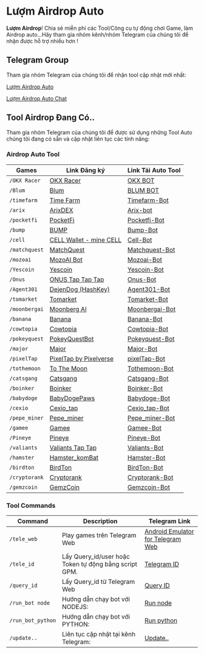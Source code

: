 # Lượm Airdrop Auto

**Lượm Airdrop**! Chia sẻ miễn phí các Tool/Công cụ tự động chơi Game, làm Airdrop auto...Hãy tham gia nhóm kênh/nhóm Telegram của chúng tôi để nhận được hỗ trợ nhiều hơn !

## Telegram Group

Tham gia nhóm Telegram của chúng tôi để nhận tool cập nhật mới nhất:

[Lượm Airdrop Auto](https://t.me/autoairdropref)

[Lượm Airdrop Auto Chat](https://t.me/luomairdropchat)

## Tool Airdrop Đang Có..

Tham gia nhóm Telegram của chúng tôi để được sử dụng những Tool Auto chúng tôi đang có sẵn và cập nhật liên tục các tính năng:

### Airdrop Auto Tool

| Games           | Link Đăng ký                                                                                                      | Link Tải Auto Tool                                                            |
| --------------- | ----------------------------------------------------------------------------------------------------------------- | ----------------------------------------------------------------------------- |
| `/OKX Racer`    | [OKX Racer](https://t.me/OKX_official_bot/OKX_Racer?startapp=linkCode_100734741)                                  | [OKX BOT](https://github.com/donguyen82/OKX-Racer)                            |
| `/Blum`         | [Blum](https://t.me/blum/app?startapp=ref_5PXc3DjdSA)                                                             | [BLUM BOT](https://github.com/donguyen82/Blum)                                |
| `/timefarm`     | [Time Farm](https://t.me/TimeFarmCryptoBot?start=1wwH6AFEcJSV0Zgy4)                                               | [Timefarm-Bot](https://github.com/donguyen82/Timefarm)         |
| `/arix`         | [ArixDEX](https://t.me/ARIXcoin_bot?start=ref_1858549801)                                                         | [Arix-bot](https://github.com/donguyen82/ArixDEX)                 |
| `/pocketfi`     | [PocketFi](https://t.me/pocketfi_bot/Mining?startapp=1858549801)                                                  | [Pocketfi-Bot](https://github.com/donguyen82/Pocketfi)         |
| `/bump`         | [BUMP](https://t.me/pocketfi_bot/Mining?startapp=1858549801)                                                           | [Bump-Bot](https://github.com/donguyen82/Bump)                 |
| `/cell`         | [CELL Wallet - mine CELL](https://t.me/Cellcoin_bot/app?startapp=1858549801)                                             | [Cell-Bot](https://github.com/donguyen82/CellWallet)                 |
| `/matchquest`   | [MatchQuest](https://t.me/MatchQuestBot/start?startapp=ef80a4087512989c8c4c067b4eeda01d)                          | [Matchquest-Bot](https://github.com/donguyen82/Matchquest)     |
| `/mozoai`       | [MozoAI Bot](https://t.me/MozoAI_bot?start=cfeu4fti)                                                              | [Mozoai-Bot](https://github.com/donguyen82/Mozoai)             |
| `/Yescoin`   | [Yescoin](https://t.me/theYescoin_bot/Yescoin?startapp=OMqdcL)                                            | [Yescoin-Bot](https://github.com/donguyen82/Yescoin)     |
| `/Onus`         | [ONUS Tap Tap Tap](https://t.me/onus_tap_tap_tap_bot/join?startapp=1725110657323)                                         | [Onus-Bot](https://github.com/donguyen82/Onus)                 |
| `/Agent301`     | [DejenDog (HashKey)](https://t.me/Agent301Bot/app?startapp=onetime1858549801)                                                     | [Agent301-Bot](https://github.com/smart-airdrop/dejendog-claimer)         |
| `/tomarket`     | [Tomarket](https://t.me/Tomarket_ai_bot/app?startapp=0000dchR)                                                    | [Tomarket-Bot](https://github.com/donguyen82/Tomarket)         |
| `/moonbergai`        | [Moonberg AI](https://t.me/moonbergai_bot/join?startapp=ao4X7Iu9Dy) | [Moonbergai-Bot](https://github.com/donguyen82/Moonbergai)               |
| `/banana`      | [Banana](https://t.me/OfficialBananaBot/banana?startapp=referral=91EECN1)                                                        | [Banana-Bot](https://github.com/donguyen82/Banana)           |
| `/cowtopia`     | [Cowtopia](https://t.me/cowtopiabot/app?startapp=1858549801)                                                      | [Cowtopia-Bot](https://github.com/donguyen82/Cowtopia)         |
| `/pokeyquest`   | [PokeyQuestBot](https://t.me/pokequest_bot/app?startapp=JZyQtWNG4F)                                               | [Pokeyquest-Bot](https://github.com/donguyen82/Pokeyquest)     |
| `/major`       | [Major](https://t.me/major/start?startapp=1858549801)                                         | [Major-Bot](https://github.com/donguyen82/Major)             |
| `/pixelTap`    | [PixelTap by Pixelverse](https://t.me/pixelversexyzbot?start=1858549801)                                                    | [pixelTap-Bot](https://github.com/donguyen82/PixelTap)       |
| `/tothemoon`    | [To The Moon](https://t.me/PoPPtothemoon_bot/moon?startapp=1858549801)                                            | [Tothemoon-Bot](https://github.com/donguyen82/Tothemoon)       |
| `/catsgang`     | [Catsgang](https://t.me/catsgang_bot/join?startapp=BEYz3mCDfX2SJWhKPpgE7)                                                           | [Catsgang-Bot](https://github.com/donguyen82/Catsgang)         |
| `/boinker`        | [Boinker](https://t.me/boinker_bot/boinkapp?startapp=boink1858549801)                                                      | [Boinker-Bot](https://github.com/donguyen82/Boinker)               |
| `/babydoge`     | [BabyDogePaws](https://t.me/BabyDogePAWS_Bot/game?startapp=r_1858549801)                                                      | [Babydoge-Bot](https://github.com/donguyen82/Babydoge)         |
| `/cexio` | [Cexio_tap](https://t.me/cexio_tap_bot?start=1723037762225202)                          | [Cexio_tap-Bot](https://github.com/donguyen82/cexio) |
| `/pepe_miner`        | [Pepe_miner](https://t.me/pepe_miner_game_bot?start=1858549801)                                                             | [Pepe_miner-Bot](https://github.com/donguyen82/Pepe_miner)               |
| `/gamee`     | [Gamee](https://t.me/gamee/start?startapp=ref_1858549801)                                                           | [Gamee-Bot](https://github.com/donguyen82/Gamee)         |
| `/Pineye`    | [Pineye](https://t.me/PinEye_Bot/pineye?startapp=r_1858549801)                                         | [Pineye-Bot](https://github.com/donguyen82/Pineye)       |
| `/valiants`         | [Valiants Tap Tap](https://t.me/valiants_taptap_bot?start=6a1bce0a)                                                    | [Valiants-Bot](https://github.com/donguyen82/Valiants)                 |
| `/hamster`         | [Hamster_komBat](https://t.me/hamster_komBat_bot/start?startapp=kentId1858549801)                                                    | [Hamster-Bot](https://github.com/donguyen82/Hamster_komBat)                 |
| `/birdton`         | [BirdTon](https://t.me/BIRDTonBot/app?startapp=1858549801)                                                    | [BirdTon-Bot](https://github.com/donguyen82/BirdTon)                 |
| `/cryptorank`         | [Cryptorank](https://t.me/cryptorank_app_bot/points?startapp=ref_1858549801)                                                    | [Cryptorank-Bot](https://github.com/donguyen82/Cryptorank)                 |
| `/gemzcoin`         | [GemzCoin](https://t.me/gemzcoiN_bot/tap?startapp=21mHhh-UNkN28QY010ES8Rt)                                                    | [Gemzcoin-Bot](https://github.com/donguyen82/Gemzcoin)                 |

### Tool Commands

| Command      | Description                              | Telegram Link                                                         |
| ------------ | ---------------------------------------- | --------------------------------------------------------------------- |
| `/tele_web`  | Play games trên Telegram Web               | [Android Emulator for Telegram Web](https://t.me/autoairdropref/43) |
| `/tele_id`   | Lấy Query_id/user hoặc Token tự động bằng script GPM.         | [Telegram ID](https://t.me/autoairdropref/49)                       |
| `/query_id`  | Lấy Query_id từ Telegram Web | [Query ID](https://t.me/autoairdropref/44)                         |
| `/run_bot node`   | Hướng dẫn chạy bot với NODEJS:                        | [Run node](https://t.me/autoairdropref/46)                          |
| `/run_bot_python`     | Hướng dẫn chạy bot với PYTHON:  | [Run python](https://t.me/autoairdropref/45)                |
| `/update..` | Liên tục cập nhật tại kênh Telegram:       | [Update..](https://t.me/autoairdropref)                  |

